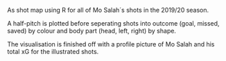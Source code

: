 As shot map using R for all of Mo Salah´s shots in the 2019/20 season.

A half-pitch is plotted before seperating shots into outcome (goal, missed, saved) by colour and body part (head, left, right) by shape. 

The visualisation is finished off with a profile picture of Mo Salah and his total xG for the illustrated shots.
